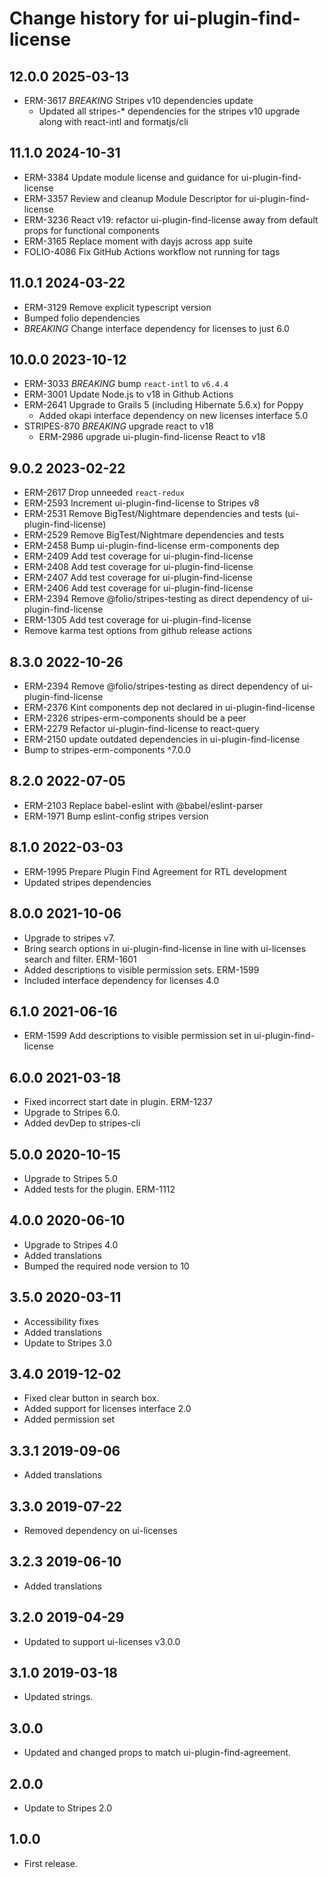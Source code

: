 # Change history for ui-plugin-find-license

## 12.0.0 2025-03-13
  * ERM-3617 *BREAKING* Stripes v10 dependencies update
    * Updated all stripes-* dependencies for the stripes v10 upgrade along with react-intl and formatjs/cli

## 11.1.0 2024-10-31
* ERM-3384 Update module license and guidance for ui-plugin-find-license
* ERM-3357 Review and cleanup Module Descriptor for ui-plugin-find-license
* ERM-3236 React v19: refactor ui-plugin-find-license away from default props for functional components
* ERM-3165 Replace moment with dayjs across app suite
* FOLIO-4086 Fix GitHub Actions workflow not running for tags


## 11.0.1 2024-03-22
* ERM-3129 Remove explicit typescript version
* Bumped folio dependencies
* *BREAKING* Change interface dependency for licenses to just 6.0

## 10.0.0 2023-10-12
* ERM-3033 *BREAKING* bump `react-intl` to `v6.4.4`
* ERM-3001 Update Node.js to v18 in Github Actions
* ERM-2641 Upgrade to Grails 5 (including Hibernate 5.6.x) for Poppy
  * Added okapi interface dependency on new licenses interface 5.0
* STRIPES-870 *BREAKING* upgrade react to v18
  * ERM-2986 upgrade ui-plugin-find-license React to v18

## 9.0.2 2023-02-22
* ERM-2617 Drop unneeded `react-redux`
* ERM-2593 Increment ui-plugin-find-license to Stripes v8
* ERM-2531 Remove BigTest/Nightmare dependencies and tests (ui-plugin-find-license)
* ERM-2529 Remove BigTest/Nightmare dependencies and tests
* ERM-2458 Bump ui-plugin-find-license erm-components dep
* ERM-2409 Add test coverage for ui-plugin-find-license <View>
* ERM-2408 Add test coverage for ui-plugin-find-license <Modal>
* ERM-2407 Add test coverage for ui-plugin-find-license <Filters>
* ERM-2406 Add test coverage for ui-plugin-find-license <Container>
* ERM-2394 Remove @folio/stripes-testing as direct dependency of ui-plugin-find-license
* ERM-1305 Add test coverage for ui-plugin-find-license <LicenseSearch>
* Remove karma test options from github release actions

## 8.3.0 2022-10-26
* ERM-2394 Remove @folio/stripes-testing as direct dependency of ui-plugin-find-license
* ERM-2376 Kint components dep not declared in ui-plugin-find-license
* ERM-2326 stripes-erm-components should be a peer
* ERM-2279 Refactor ui-plugin-find-license to react-query
* ERM-2150 update outdated dependencies in ui-plugin-find-license
* Bump to stripes-erm-components ^7.0.0

## 8.2.0 2022-07-05
* ERM-2103 Replace babel-eslint with @babel/eslint-parser
* ERM-1971 Bump eslint-config stripes version
## 8.1.0 2022-03-03
* ERM-1995 Prepare Plugin Find Agreement for RTL development
* Updated stripes dependencies
## 8.0.0 2021-10-06
* Upgrade to stripes v7.
* Bring search options in ui-plugin-find-license in line with ui-licenses search and filter. ERM-1601
* Added descriptions to visible permission sets. ERM-1599
* Included interface dependency for licenses 4.0

## 6.1.0 2021-06-16
* ERM-1599 Add descriptions to visible permission set in ui-plugin-find-license

## 6.0.0 2021-03-18
* Fixed incorrect start date in plugin. ERM-1237
* Upgrade to Stripes 6.0.
* Added devDep to stripes-cli

## 5.0.0 2020-10-15
* Upgrade to Stripes 5.0
* Added tests for the plugin. ERM-1112

## 4.0.0 2020-06-10
* Upgrade to Stripes 4.0
* Added translations
* Bumped the required node version to 10

## 3.5.0 2020-03-11
* Accessibility fixes
* Added translations
* Update to Stripes 3.0

## 3.4.0 2019-12-02
* Fixed clear button in search box.
* Added support for licenses interface 2.0
* Added permission set

## 3.3.1 2019-09-06
* Added translations

## 3.3.0 2019-07-22
* Removed dependency on ui-licenses

## 3.2.3 2019-06-10
* Added translations

## 3.2.0 2019-04-29
* Updated to support ui-licenses v3.0.0

## 3.1.0 2019-03-18
* Updated strings.

## 3.0.0
* Updated and changed props to match ui-plugin-find-agreement.

## 2.0.0
* Update to Stripes 2.0

## 1.0.0

* First release.
